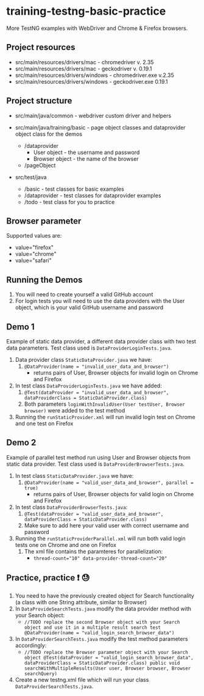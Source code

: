 # training-testng-basic-practice
More TestNG examples with WebDriver and Chrome & Firefox browsers.

## Project resources
* src/main/resources/drivers/mac - chromedriver v. 2.35
* src/main/resources/drivers/mac - geckodriver v. 0.19.1
* src/main/resources/drivers/windows - chromedriver.exe v.2.35
* src/main/resources/drivers/windows - geckodriver.exe 0.19.1

## Project structure
* src/main/java/common - webdriver custom driver and helpers
* src/main/java/training/basic - page object classes and dataprovider object class for the demos
    * /dataprovider
        * User object - the username and password
        * Browser object - the name of the browser
    * /pageObject
  
* src/test/java
    * /basic - test classes for basic examples
    * /dataprovider - test classes for dataprovider examples
    * /todo - test class for you to practice
    
## Browser parameter
Supported values are:
* value="firefox"
* value="chrome"
* value="safari"
    
## Running the Demos
1. You will need to create yourself a valid GitHub account
2. For login tests you will need to use the data providers with the User object, which is
your valid GitHub username and password

## Demo 1
Example of static data provider, a different data provider class with two 
test data parameters. Test class used is `DataProviderLoginTests.java`.

1. Data provider class `StaticDataProvider.java` we have:
    1. `@DataProvider(name = "invalid_user_data_and_browser")`
        * returns pairs of User, Browser objects for invalid login on Chrome and Firefox
2. In test class `DataProviderLoginTests.java` we have added:
    1. `@Test(dataProvider = "invalid_user_data_and_browser", dataProviderClass = StaticDataProvider.class)` 
    2. Both parameters `loginWithInvalidUser(User testUser, Browser browser)` were added to the test method
3. Running the `runStaticProvider.xml` will run invalid login test on Chrome and one test on Firefox

        
## Demo 2
Example of parallel test method run using User and Browser objects from static data provider.
Test class used is `DataProviderBrowserTests.java`.

1. In test class `StaticDataProvider.java` we have:
    1. `@DataProvider(name = "valid_user_data_and_browser", parallel = true)`
       * returns pairs of User, Browser objects for valid login on Chrome and Firefox
2. In test class `DataProviderBrowserTests.java`:
    1. `@Test(dataProvider = "valid_user_data_and_browser", dataProviderClass = StaticDataProvider.class)`
    2. Make sure to add here your valid user with correct username and password
3. Running the `runStaticProviderParallel.xml` will run both valid login tests one on Chrome and one on Firefox
    1. The xml file contains the paramteres for parallelization:
        * `thread-count="10" data-provider-thread-count="20"`

## Practice, practice :exclamation: :sweat:
1. You need to have the previously created object for Search functionality (a class with one String attribute, similar to Browser)
2. In `DataProvideSearchTests.java` modify the data provider method with your Search object:
    * `//TODO replace the second Browser object with your Search object and use it in a multiple result search test
       @DataProvider(name = "valid_login_search_browser_data")`
3. In `DataProviderSearchTests.java` modify the test method parameters accordingly:
    * `//TODO replace the Browser parameter object with your Search object
       @Test(dataProvider = "valid_login_search_browser_data", dataProviderClass = StaticDataProvider.class)
       public void searchWithMultipleResults(User user, Browser browser, Browser searchQuery)` 
4. Create a new testng.xml file which will run your class `DataProviderSearchTests.java`.